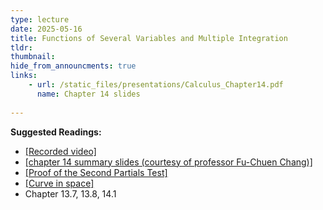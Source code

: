 ```yaml
---
type: lecture
date: 2025-05-16
title: Functions of Several Variables and Multiple Integration
tldr: 
thumbnail: 
hide_from_announcments: true
links: 
    - url: /static_files/presentations/Calculus_Chapter14.pdf
      name: Chapter 14 slides     
      
---
```

**Suggested Readings:**
- [[Recorded video]](https://www.youtube.com/playlist?list=PLHNZtBNWQ-84Yn2ei9k6iC7QR-YRLqLz8)
- [[chapter 14 summary slides (courtesy of professor Fu-Chuen Chang)]](/nsysu-calculus2/static_files/presentations/Chap14_Summary_Chinese.pdf)
- [[Proof of the Second Partials Test]](https://drive.google.com/file/d/1T35bEOjXJw_hYo-WpYwiMIotWO6l6iAf/view)
- [[Curve in space]](https://resource.learnmode.net/upload/flip/book/95/9542b5db03cbce8c/143d108b46d0.pdf)
- Chapter 13.7, 13.8, 14.1
